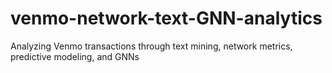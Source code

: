 # venmo-network-text-GNN-analytics
Analyzing Venmo transactions through text mining, network metrics, predictive modeling, and GNNs
